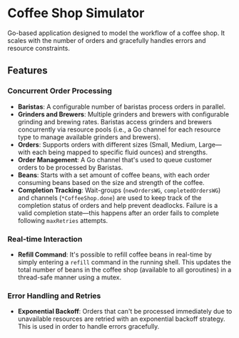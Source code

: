 # Coffee Shop Simulator

Go-based application designed to model the workflow of a coffee shop. It scales with the number of orders and gracefully handles errors and resource constraints.

## Features

### Concurrent Order Processing
- **Baristas**: A configurable number of baristas process orders in parallel.
- **Grinders and Brewers**: Multiple grinders and brewers with configurable grinding and brewing rates. Baristas access grinders and brewers concurrently via resource pools (i.e., a Go channel for each resource type to manage available grinders and brewers).
- **Orders**: Supports orders with different sizes (Small, Medium, Large&mdash;with each being mapped to specific fluid ounces) and strengths.
- **Order Management**: A Go channel that's used to queue customer orders to be processed by Baristas.
- **Beans**: Starts with a set amount of coffee beans, with each order consuming beans based on the size and strength of the coffee.
- **Completion Tracking**: Wait-groups (`newOrdersWG`, `completedOrdersWG`) and channels (`*CoffeeShop.done`) are used to keep track of the completion status of orders and help prevent deadlocks. Failure is a valid completion state&mdash;this happens after an order fails to complete following `maxRetries` attempts.

### Real-time Interaction
- **Refill Command**: It's possible to refill coffee beans in real-time by simply entering a `refill` command in the running shell. This updates the total number of beans in the coffee shop (available to all goroutines) in a thread-safe manner using a mutex.

### Error Handling and Retries
- **Exponential Backoff**: Orders that can't be processed immediately due to unavailable resources are retried with an exponential backoff strategy. This is used in order to handle errors gracefully.
